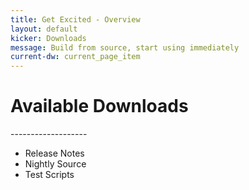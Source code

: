 ```yaml
---
title: Get Excited - Overview
layout: default
kicker: Downloads
message: Build from source, start using immediately
current-dw: current_page_item
---
```

<h1>Available Downloads</h1>
-------------------
<ul class="unordered">
<li>Release Notes</li>
<li>Nightly Source</li>
<li>Test Scripts</li>
</ul>